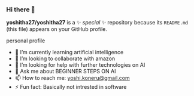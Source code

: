 ### Hi there 👋


**yoshitha27/yoshitha27** is a ✨ _special_ ✨ repository because its `README.md` (this file) appears on your GitHub profile.

personal profile


- 🌱 I’m currently learning artificial intelligence
- 👯 I’m looking to collaborate with amazon
- 🤔 I’m looking for help with further technologies on AI
- 💬 Ask me about BEGINNER STEPS ON AI
- 📫 How to reach me: yoshi.koneru@gmail.com
- ⚡ Fun fact: Basically not intrested in software

